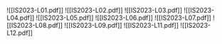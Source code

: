 ![[IS2023-L01.pdf]]
![[IS2023-L02.pdf]]
![[IS2023-L03.pdf]]
![[IS2023-L04.pdf]]
![[IS2023-L05.pdf]]
![[IS2023-L06.pdf]]
![[IS2023-L07.pdf]]
![[IS2023-L08.pdf]]
![[IS2023-L09.pdf]]
![[IS2023-L11.pdf]]
![[IS2023-L12.pdf]]